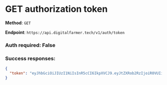 # GET authorization token

**Method**: `GET`

**Endpoint**: `https://api.digitalfarmer.tech/v1/auth/token`

### Auth required: False

### Success responses:

```json
{
  "token": "eyJhbGciOiJIUzI1NiIsInR5cCI6IkpXVCJ9.eyJtZXRob2RzIjoiR0VUIiwidmVyaWZpZWQiOnRydWUsImlzQWRtaW4iOmZhbHNlLCJpYXQiOjE2NDIxNjU0MzgsImV4cCI6MTY0MjE2OTAzOH0.wFfieTJHtozJPJ43ahP7eOx1G0gvGqdzTwDsZzkoZwU"
}
```

